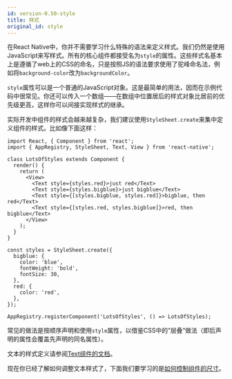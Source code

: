 ```yaml
---
id: version-0.50-style
title: 样式
original_id: style
---
```


在React Native中，你并不需要学习什么特殊的语法来定义样式。我们仍然是使用JavaScript来写样式。所有的核心组件都接受名为`style`的属性。这些样式名基本上是遵循了web上的CSS的命名，只是按照JS的语法要求使用了驼峰命名法，例如将`background-color`改为`backgroundColor`。

`style`属性可以是一个普通的JavaScript对象。这是最简单的用法，因而在示例代码中很常见。你还可以传入一个数组——在数组中位置居后的样式对象比居前的优先级更高，这样你可以间接实现样式的继承。

实际开发中组件的样式会越来越复杂，我们建议使用`StyleSheet.create`来集中定义组件的样式。比如像下面这样：

```ReactNativeWebPlayer
import React, { Component } from 'react';
import { AppRegistry, StyleSheet, Text, View } from 'react-native';

class LotsOfStyles extends Component {
  render() {
    return (
      <View>
        <Text style={styles.red}>just red</Text>
        <Text style={styles.bigblue}>just bigblue</Text>
        <Text style={[styles.bigblue, styles.red]}>bigblue, then red</Text>
        <Text style={[styles.red, styles.bigblue]}>red, then bigblue</Text>
      </View>
    );
  }
}

const styles = StyleSheet.create({
  bigblue: {
    color: 'blue',
    fontWeight: 'bold',
    fontSize: 30,
  },
  red: {
    color: 'red',
  },
});

AppRegistry.registerComponent('LotsOfStyles', () => LotsOfStyles);
```

常见的做法是按顺序声明和使用`style`属性，以借鉴CSS中的“层叠”做法（即后声明的属性会覆盖先声明的同名属性）。

文本的样式定义请参阅[Text组件的文档](text.html)。

现在你已经了解如何调整文本样式了，下面我们要学习的是[如何控制组件的尺寸](height-and-width.html)。
